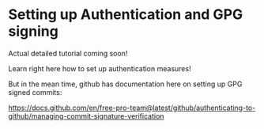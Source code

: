 # Setting up Authentication and GPG signing
Actual detailed tutorial coming soon!

Learn right here how to set up authentication measures!

But in the mean time, github has documentation here on setting up GPG signed
commits:

<https://docs.github.com/en/free-pro-team@latest/github/authenticating-to-github/managing-commit-signature-verification>
